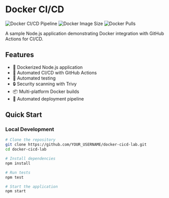 # Docker CI/CD

![Docker CI/CD Pipeline](https://github.com/YOUR_USERNAME/docker-cicd-lab/workflows/Docker%20CI/CD%20Pipeline/badge.svg)
![Docker Image Size](https://img.shields.io/docker/image-size/YOUR_DOCKERHUB_USERNAME/docker-cicd-lab/latest)
![Docker Pulls](https://img.shields.io/docker/pulls/YOUR_DOCKERHUB_USERNAME/docker-cicd-lab)

A sample Node.js application demonstrating Docker integration with GitHub Actions for CI/CD.

## Features

- 🐳 Dockerized Node.js application
- 🔄 Automated CI/CD with GitHub Actions
- 🧪 Automated testing
- 🔒 Security scanning with Trivy
- 📦 Multi-platform Docker builds
- 🚀 Automated deployment pipeline

## Quick Start

### Local Development

```bash
# Clone the repository
git clone https://github.com/YOUR_USERNAME/docker-cicd-lab.git
cd docker-cicd-lab

# Install dependencies
npm install

# Run tests
npm test

# Start the application
npm start
